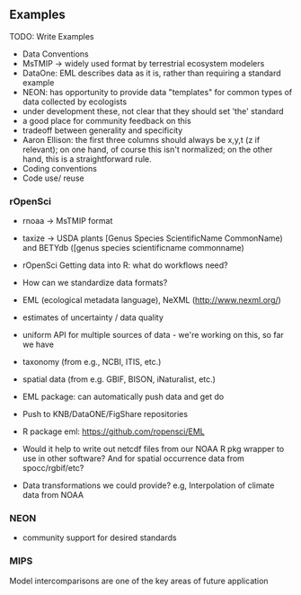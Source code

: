 ## Examples

TODO: Write Examples

* Data Conventions
 * MsTMIP -> widely used format by terrestrial ecosystem modelers
 * DataOne: EML describes data as it is, rather than requiring a standard example
 * NEON: has opportunity to provide data "templates" for common types of data collected by ecologists 
  * under development these, not clear that they should set 'the' standard
  * a good place for community feedback on this
  * tradeoff between generality and specificity
 * Aaron Ellison: the first three columns should always be x,y,t (z if relevant); on one hand, of course this isn't normalized; on the other hand, this is a straightforward rule.
* Coding conventions
* Code use/ reuse

### rOpenSci
 * rnoaa -> MsTMIP format
 * taxize -> USDA plants [Genus Species ScientificName CommonName) and BETYdb ([genus species scientificname commonname)  

* rOpenSci Getting data into R: what do workflows need?
 * How can we standardize data formats?
 * EML (ecological metadata language), NeXML (http://www.nexml.org/)
 * estimates of uncertainty / data quality
 * uniform API for multiple sources of data - we're working on this, so far we have 
  * taxonomy (from e.g., NCBI, ITIS, etc.)
  * spatial data (from e.g. GBIF, BISON, iNaturalist, etc.)
 * EML package: can automatically push data and get do
  * Push to KNB/DataONE/FigShare repositories
  * R package eml: https://github.com/ropensci/EML
 * Would it help to write out netcdf files from our NOAA R pkg wrapper to use in other software? And for spatial occurrence data from spocc/rgbif/etc?
 * Data transformations we could provide? e.g, Interpolation of climate data from NOAA

### NEON 
 * community support for desired standards


### MIPS

Model intercomparisons are one of the key areas of future application



